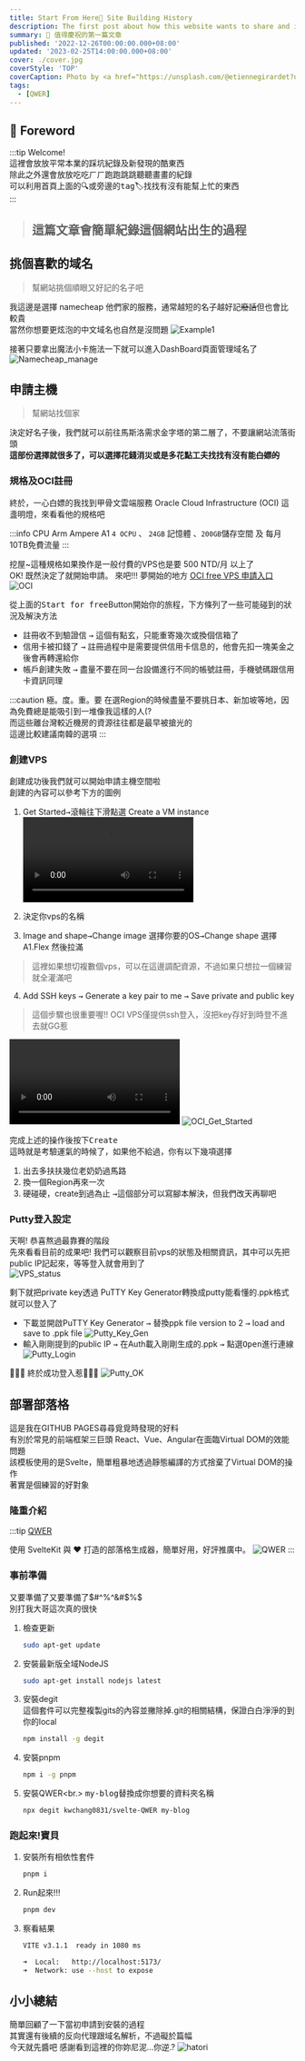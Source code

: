 ```yaml
---
title: Start From Here👋 Site Building History 
description: The first post about how this website wants to share and introduce the site Building History
summary: 🎉 值得慶祝的第一篇文章
published: '2022-12-26T00:00:00.000+08:00'
updated: '2023-02-25T14:00:00.000+08:00'
cover: ./cover.jpg
coverStyle: 'TOP'
coverCaption: Photo by <a href="https://unsplash.com/@etiennegirardet?utm_source=unsplash&utm_medium=referral&utm_content=creditCopyText">Etienne Girardet</a> on <a href="https://unsplash.com/s/photos/motivation?utm_source=unsplash&utm_medium=referral&utm_content=creditCopyText">Unsplash</a>
tags:
  - [QWER]
---
```


<script lang="ts">
  import Youtube from '$lib/components/youtube.svelte'
  import Spotify from '$lib/components/spotify.svelte'
  import Custom from '$custom/custom.svelte'
  const const_variable = 999;

  import Folder from '$lib/components/folder.svelte'

  let configFolder = [
    { name: 'QWER.config.js', icon: 'i-vscode-icons-file-type-typescript-official' },
    { name: 'site.ts', icon: 'i-bxs-file-js' }
  ]
</script>

## 🚀 Foreword
:::tip
Welcome! <br/>
這裡會放放平常本業的踩坑紀錄及新發現的酷東西<br/>
除此之外還會放放吃吃ㄏㄏ跑跑跳跳聽聽畫畫的紀錄<br/>
可以利用首頁上面的🔍或旁邊的<kbd>tag</kbd>🏷️找找有沒有能幫上忙的東西<br/>
:::

> <h2>這篇文章會簡單紀錄這個網站出生的過程</h2>

## 挑個喜歡的域名
> 幫網站挑個順眼又好記的名子吧

我這邊是選擇 namecheap 他們家的服務，通常越短的名子越好記~~廢話~~但也會比較貴<br/>
當然你想要更炫泡的中文域名也自然是沒問題
![Example1](/tech/namecheap.webp)
<br/>

接著只要拿出魔法小卡施法一下就可以進入DashBoard頁面管理域名了
![Namecheap_manage](/tech/namecheap_manage.webp)


## 申請主機
> 幫網站找個家

決定好名子後，我們就可以前往馬斯洛需求金字塔的第二層了，不要讓網站流落街頭<br/>
**這部份選擇就很多了，可以選擇花錢消災或是多花點工夫找找有沒有能~~白嫖的~~**<br/>

### 規格及OCI註冊
終於，一心白嫖的我找到甲骨文雲端服務 Oracle Cloud Infrastructure (OCI) 這盞明燈，來看看他的規格吧<br/>

:::info 
CPU Arm Ampere A1 `4 OCPU` 、 `24GB` 記憶體 、`200GB`儲存空間 及 每月10TB免費流量 
:::

挖屋~這種規格如果換作是一般付費的VPS也是要 500 NTD/月 以上了<br/>
OK! 既然決定了就開始申請。 來吧!!! 夢開始的地方
[OCI free VPS 申請入口](https://www.oracle.com/cloud/free/)
![OCI](/tech/OCI.webp)

從上面的<kbd>Start for free</kbd>Button開始你的旅程，下方條列了一些可能碰到的狀況及解決方法<br/>

- 註冊收不到驗證信 <kbd>→</kbd> 這個有點玄，只能重寄幾次或換個信箱了
- 信用卡被扣錢了 <kbd>→</kbd> 註冊過程中是需要提供信用卡信息的，他會先扣一塊美金之後會再轉還給你
- 帳戶創建失敗 <kbd>→</kbd> 盡量不要在同一台設備進行不同的帳號註冊，手機號碼跟信用卡資訊同理

:::caution 極。度。重。要
在選Region的時候盡量不要挑日本、新加坡等地，因為免費總是能吸引到一堆像我這樣的人(? <br/>
而這些離台灣較近機房的資源往往都是最早被搶光的<br/>
這邊比較建議南韓的選項
:::

### 創建VPS
創建成功後我們就可以開始申請主機空間啦<br/>
創建的內容可以參考下方的圖例<br/>
1. Get Started<kbd>→</kbd>滾輪往下滑點選 Create a VM instance
![OCI_Start](/tech/oci_start.mp4)

2. 決定你vps的名稱
3. Image and shape<kbd>→</kbd>Change image 選擇你要的OS<kbd>→</kbd>Change shape 選擇A1.Flex 然後拉滿
> 這裡如果想切複數個vps，可以在這邊調配資源，不過如果只想拉一個練習就全灌滿吧

4. Add SSH keys <kbd>→</kbd> Generate a key pair to me <kbd>→</kbd> Save private and public key
> 這個步驟也很重要喔!! OCI VPS僅提供ssh登入，沒把key存好到時登不進去就GG惹

![choose_shape](/tech/choose_shape.mp4)
![OCI_Get_Started](/tech/vps_all.webp)


完成上述的操作後按下<kbd>Create</kbd> <br/>
這時就是考驗運氣的時候了，如果他不給過，你有以下幾項選擇
1. 出去多扶扶幾位老奶奶過馬路
2. 換一個Region再來一次
3. 硬碰硬，create到過為止 <kbd>→</kbd>這個部分可以寫腳本解決，但我們改天再聊吧

### Putty登入設定
天啊! 恭喜熬過最靠賽的階段<br/>
先來看看目前的成果吧! 我們可以觀察目前vps的狀態及相關資訊，其中可以先把public IP記起來，等等登入就會用到了<br/>
![VPS_status](/tech/vps_status.webp)

剩下就把private key透過 PuTTY Key Generator轉換成putty能看懂的.ppk格式就可以登入了<br/>
- 下載並開啟PuTTY Key Generator <kbd>→</kbd> 替換ppk file version to 2 <kbd>→</kbd> load and save to .ppk file
![Putty_Key_Gen](/tech/putty_key_gen.webp)
- 輸入剛剛提到的public IP <kbd>→</kbd> 在Auth載入剛剛生成的.ppk <kbd>→</kbd> 點選<kbd>Open</kbd>進行連線
![Putty_Login](/tech/putty_login.webp)

🎉🎉🎉 終於成功登入惹🎉🎉🎉
![Putty_OK](/tech/putty_ok.png)

## 部署部落格
這是我在GITHUB PAGES尋尋覓覓時發現的好料<br/>
有別於常見的前端框架三巨頭 React、Vue、Angular在面臨Virtual DOM的效能問題<br/>
該模板使用的是Svelte，簡單粗暴地透過靜態編譯的方式捨棄了Virtual DOM的操作<br/>
著實是個練習的好對象<br/>
### 隆重介紹

:::tip
[QWER](https://github.com/kwchang0831/svelte-QWER)

使用 SvelteKit 與 ❤ 打造的部落格生成器，簡單好用，好評推廣中。
![QWER](/tech/preview.webp)
:::
### 事前準備
又要準備了又要準備了$#^%^&#$%$<br/>
別打我大哥這次真的很快

1. 檢查更新
   ```sh
   sudo apt-get update
   ```
2. 安裝最新版全域NodeJS

   ```sh
   sudo apt-get install nodejs latest
   ```
3. 安裝degit<br/>
   這個套件可以完整複製gits的內容並撇除掉.git的相關結構，保證白白淨淨的到你的local
   ```sh
   npm install -g degit
   ```
4. 安裝pnpm
   ```sh
   npm i -g pnpm
   ```   
5. 安裝QWER<br.>
  <kbd>my-blog</kbd>替換成你想要的資料夾名稱 
   ```sh
   npx degit kwchang0831/svelte-QWER my-blog
   ```  
### 跑起來!寶貝
1. 安裝所有相依性套件
   ```sh
   pnpm i
   ```
2. Run起來!!!
   ```sh
   pnpm dev
   ```
3. 察看結果
   ```sh
   VITE v3.1.1  ready in 1080 ms

   ➜  Local:   http://localhost:5173/
   ➜  Network: use --host to expose
   ```

## 小小總結
簡單回顧了一下當初申請到安裝的過程<br/>
其實還有後續的反向代理跟域名解析，不過礙於篇幅<br/>
今天就先醬吧
感謝看到這裡的你妳尼泥...你逆.?
![hatori](/tech/hatori.webp)

